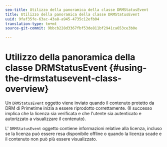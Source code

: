 ```yaml
---
seo-title: Utilizzo della panoramica della classe DRMStatusEvent
title: Utilizzo della panoramica della classe DRMStatusEvent
uuid: 9faf35fe-63ac-43a8-a945-4735c12efb04
translation-type: tm+mt
source-git-commit: 9bbcb228d3367fbf53de811bf2941ca653ce3b0e

---
```



# Utilizzo della panoramica della classe DRMStatusEvent {#using-the-drmstatusevent-class-overview}

Un `DRMStatusEvent` oggetto viene inviato quando il contenuto protetto da DRM di Primetime inizia a essere riprodotto correttamente. (Il successo implica che la licenza sia verificata e che l&#39;utente sia autenticato e autorizzato a visualizzare il contenuto).

L&#39; `DRMStatusEvent` oggetto contiene informazioni relative alla licenza, incluso se la licenza può essere resa disponibile offline o quando la licenza scade e il contenuto non può più essere visualizzato.
